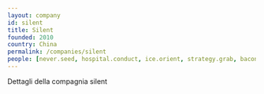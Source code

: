 ```yaml
---
layout: company
id: silent
title: Silent
founded: 2010
country: China
permalink: /companies/silent
people: [never.seed, hospital.conduct, ice.orient, strategy.grab, bacon.soldier]
---
```


Dettagli della compagnia silent